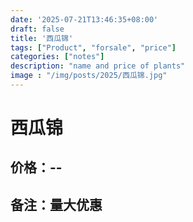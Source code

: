 ```yaml
---
date: '2025-07-21T13:46:35+08:00'
draft: false
title: '西瓜锦'
tags: ["Product", "forsale", "price"]
categories: ["notes"]
description: "name and price of plants"
image : "/img/posts/2025/西瓜锦.jpg"
---
```


# 西瓜锦

## 价格：--

## 备注：量大优惠